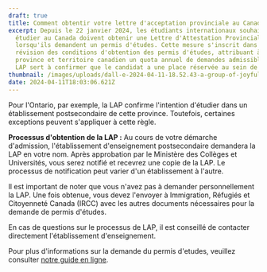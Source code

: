 ```yaml
---
draft: true
title: Comment obtentir votre lettre d'acceptation provinciale au Canada (LAP)
excerpt: Depuis le 22 janvier 2024, les étudiants internationaux souhaitant
  étudier au Canada doivent obtenir une Lettre d'Attestation Provinciale (LAP)
  lorsqu'ils demandent un permis d'études. Cette mesure s'inscrit dans une
  révision des conditions d'obtention des permis d'études, attribuant à chaque
  province et territoire canadien un quota annuel de demandes admissibles. La
  LAP sert à confirmer que le candidat a une place réservée au sein de ce quota.
thumbnail: /images/uploads/dall-e-2024-04-11-18.52.43-a-group-of-joyful-black-international-students-holding-a-large-map-of-canada-excitedly-pointing-to-various-provinces-including-ontario.-they-are-sur.jpg
date: 2024-04-11T18:03:06.621Z
---
```

Pour l'Ontario, par exemple, la LAP confirme l'intention d'étudier dans un établissement postsecondaire de cette province. Toutefois, certaines exceptions peuvent s'appliquer à cette règle.

**Processus d'obtention de la LAP :** Au cours de votre démarche d'admission, l'établissement d'enseignement postsecondaire demandera la LAP en votre nom. Après approbation par le Ministère des Collèges et Universités, vous serez notifié et recevrez une copie de la LAP. Le processus de notification peut varier d'un établissement à l'autre.

Il est important de noter que vous n'avez pas à demander personnellement la LAP. Une fois obtenue, vous devez l'envoyer à Immigration, Réfugiés et Citoyenneté Canada (IRCC) avec les autres documents nécessaires pour la demande de permis d'études.

En cas de questions sur le processus de LAP, il est conseillé de contacter directement l'établissement d'enseignement.

P﻿our plus d'informations sur la demande du permis d'etudes, veuillez consulter [notre guide en ligne](https://www.rdcetudes.com/guides/canada/visa).